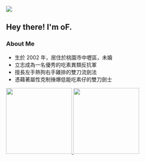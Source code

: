 <img src="https://cdn.discordapp.com/attachments/858423378029314088/899745064220254228/IMG_E3915.jpg">

<h2> Hey there! I'm oF.</h2>

<h3> About Me </h3>

- 生於 2002 年，居住於桃園市中壢區，未婚
- 立志成為一名優秀的吃素異類反抗軍
- 擅長左手熱狗右手雞排的雙刀流劍法
- 憑藉著屬性克制捶爆低能吃素仔的雙刀劍士

<a href="https://github.com/sky9154">
  <img height="180em" src="https://github-readme-stats.vercel.app/api?username=sky9154&theme=tokyonight&show_icons=true&hide=prs" />
  <img height="180em" src="https://github-readme-stats.vercel.app/api/top-langs/?username=sky9154&theme=tokyonight&layout=compact&langs_count=6" />
</a>
